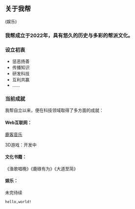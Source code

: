 ## 关于我帮

(娱乐)

### 我帮成立于2022年，具有悠久的历史与多彩的帮派文化。

### 设立初衷

* 惩恶扬善
* 传播知识
* 研发科技
* 互利共赢
* ......

### 当前成就

我帮自立以来，便在科技领域取得了多方面的成就：

#### Web互联网：

[鹿客音乐](https://Luluyouweia.github.io/music/)

3D游戏：开发中

#### 文化书籍：

《渔歌唱晚》《鹿碌有为》《大道至简》

#### 娱乐：

未完待续


```
hello,world!
```
